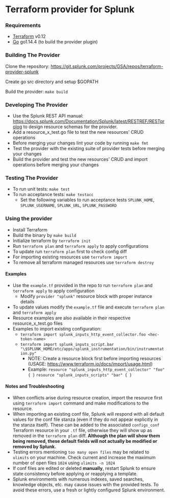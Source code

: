 # **Terraform provider for Splunk**


### Requirements

-	[Terraform](https://www.terraform.io/downloads.html) v0.12
-	[Go](https://golang.org/doc/install) go1.14.4 (to build the provider plugin)

### Building The Provider

Clone the repository: https://git.splunk.com/projects/GSA/repos/terraform-provider-splunk

Create go src directory and setup $GOPATH

Build the provider: `make build`

### Developing The Provider
* Use the Splunk REST API manual: https://docs.splunk.com/Documentation/Splunk/latest/RESTREF/RESTprolog to design resource schemas for the provider.
* Add a resource_x_test.go file to test the new resources' CRUD operations
* Before merging your changes lint your code by running `make fmt`
* Test the provider with the existing suite of provider tests before merging your changes
* Build the provider and test the new resources' CRUD and import operations before merging your changes

### Testing The Provider
* To run unit tests: `make test`
* To run acceptance tests: `make testacc`
  * Set the following variables to run acceptance tests `SPLUNK_HOME`, `SPLUNK_USERNAME`, `SPLUNK_URL`, `SPLUNK_PASSWORD`

### Using the provider

* Install Terraform
* Build the binary by `make build`
* Initialize terraform by `terraform init`
* Run `terraform plan` and `terraform apply` to apply configurations
* To update run `terraform plan` first to check config diff
* For importing existing resources use `terraform import`
* To remove all terraform managed resources use `terraform destroy`

#### Examples
* Use the `example.tf` provided in the repo to run `terraform plan` and `terraform apply` to apply configuration
  * Modify `provider "splunk"` resource block with proper instance details
* To update values modify the `example.tf` file and execute `terraform plan` and `terraform apply`
* Resource examples are also available in their respective resource_x_test.go files
* Examples to import existing configuration:
  * `terraform import splunk_inputs_http_event_collector.foo <hec-token-name>`
  * `terraform import splunk_inputs_script.bar "\$SPLUNK_HOME/etc/apps/splunk_instrumentation/bin/instrumentation.py"`
    * NOTE: Create a resource block first before importing resources (USAGE: https://www.terraform.io/docs/import/usage.html)
    * Example: `resource "splunk_inputs_http_event_collector" "foo" { }`
    `resource "splunk_inputs_scripts" "bar" { }`

#### Notes and Troubleshooting
* When conflicts arise during resource creation, import the resource first using `terraform import` command and make modifications to the resource.
* When importing an existing conf file, Splunk will respond with all default values for the conf file stanza (even if they do not appear explicitly in the stanza itself). These can be added to the associated `configs_conf` Terraform resource in your `.tf` file, otherwise they will show up as removed in the `terraform plan` diff. <b>Although the plan will show them being removed, these default fields will <b>not</b> actually be modified or removed by Splunk.</b>
* Testing errors mentioning `too many open files` may be related to `ulimits` on your machine. Check current and increase the maximum number of open files `1024` using `ulimits -n 1024`
* If conf files are edited or deleted <b>manually</b>, restart Splunk to ensure state consistency before applying or reapplying a template.
* Splunk environments with numerous indexes, saved searches, knowledge objects, etc. may cause issues with the provided tests. To avoid these errors, use a fresh or lightly configured Splunk environment.
